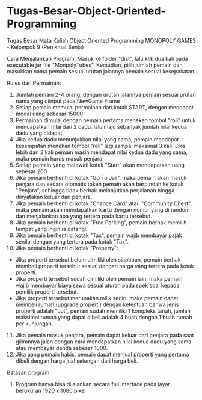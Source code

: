 # Tugas-Besar-Object-Oriented-Programming
Tugas Besar Mata Kuliah Object Oriented Programming
MONOPOLY GAMES - Kelompok 9 (Penikmat Senja)

Cara Menjalankan Program:
Masuk ke folder "dist", lalu klik dua kali pada executable jar file "MonpolyTubes". Kemudian, pilih jumlah pemain dan masukkan nama pemain sesuai urutan jalannya pemain sesuai kesepakatan.

Rules dari Permainan:
1. Jumlah pemain 2-4 orang, dengan urutan jalannya pemain sesuai urutan nama yang diinput pada NewGame Frame
2. Setiap pemain memulai permainan dari kotak START, dengan mendapat modal uang sebesar 15000
3. Permainan dimulai dengan pemain pertama menekan tombol "roll" untuk mendapatkan nilai dari 2 dadu, lalu maju sebanyak jumlah nilai kedua dadu yang didapat
4. Jika kedua dadu menunjukkan nilai yang sama, pemain mendapat kesempatan menekan tombol "roll" lagi sampai maksimal 3 kali. Jika lebih dari 3 kali pemain masih mendapat nilai kedua dadu yang sama, maka pemain harus masuk penjara
5. Setiap pemain yang melewati kotak "Start" akan mendapatkan uang sebesar 200
6. Jika pemain berhenti di kotak "Go To Jail", maka pemain akan masuk penjara dan secara otomatis token pemain akan berpindah ke kotak "Penjara", sehingga tidak berhak melanjutkan perjalanan hingga dinyatakan keluar dari penjara.
7. Jika pemain berhenti di kotak "Chance Card" atau "Community Chest", maka pemain akan mendapatkan kartu dengan nomor yang di random dan menjalankan apa yang tertera pada kartu tersebut.
8. Jika pemain berhenti di kotak "Free Parking", pemain berhak memilih tempat yang ingin ia datangi.
9. Jika pemain berhenti di kotak "Tax", pemain wajib membayar pajak senilai dengan yang tertera pada kotak "Tax".
10. Jika pemain berhenti di kotak "Property":
   - Jika properti tersebut belum dimiliki oleh siapapun, pemain berhak membeli properti tersebut sesuai dengan harga yang tertera pada kotak properti.
   - Jika properti tersebut sudah dimiliki oleh pemain lain, maka pemain wajib membayar biaya sewa sesuai aturan pada spek soal kepada pemilik properti tersebut.
   - Jika properti tersebut merupakan milik sediri, maka pemain dapat membeli rumah (upgrade properti) dengan ketentuan bahwa jenis properti adalah "Lot", pemain sudah memiliki 1 kompleks tanah, jumlah maksimal rumah yang dapat dibeli adalah 4 buah dengan 1 buah rumah per kunjungan.
11. Jika pemain masuk penjara, pemain dapat keluar dari penjara pada saat gilirannya jalan dengan cara mendapatkan nilai kedua dadu yang sama atau membayar denda sebesar 1000.
12. Jika uang pemain habis, pemain dapat menjual properti yang pertama dibeli dengan harga jual setengan dari harga beli.
    
Batasan program:
1. Program hanya bisa dijalankan secara full interface pada layar berukuran 1920 x 1080 pixel
